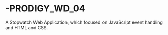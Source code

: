 # -PRODIGY_WD_04
A Stopwatch Web Application, which focused on JavaScript event handling and HTML and CSS.
